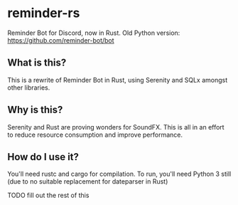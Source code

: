 # reminder-rs
Reminder Bot for Discord, now in Rust.
Old Python version: https://github.com/reminder-bot/bot

## What is this?
This is a rewrite of Reminder Bot in Rust, using Serenity and SQLx amongst other libraries.

## Why is this?
Serenity and Rust are proving wonders for SoundFX. This is all in an effort to reduce resource consumption and improve performance.

## How do I use it?
You'll need rustc and cargo for compilation. To run, you'll need Python 3 still (due to no suitable replacement for dateparser in Rust)

TODO fill out the rest of this
